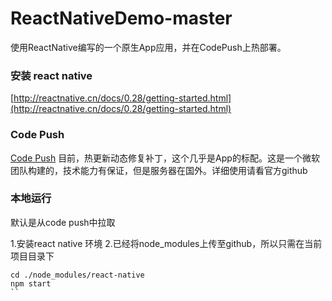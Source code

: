 # ReactNativeDemo-master
使用ReactNative编写的一个原生App应用，并在CodePush上热部署。

### 安装 react native
[http://reactnative.cn/docs/0.28/getting-started.html](http://reactnative.cn/docs/0.28/getting-started.html)

### Code Push
[Code Push](https://github.com/Microsoft/react-native-code-push)
目前，热更新动态修复补丁，这个几乎是App的标配。这是一个微软团队构建的，技术能力有保证，但是服务器在国外。详细使用请看官方github

### 本地运行
默认是从code push中拉取

1.安装react native 环境
2.已经将node_modules上传至github，所以只需在当前项目目录下
```
cd ./node_modules/react-native
npm start
``
